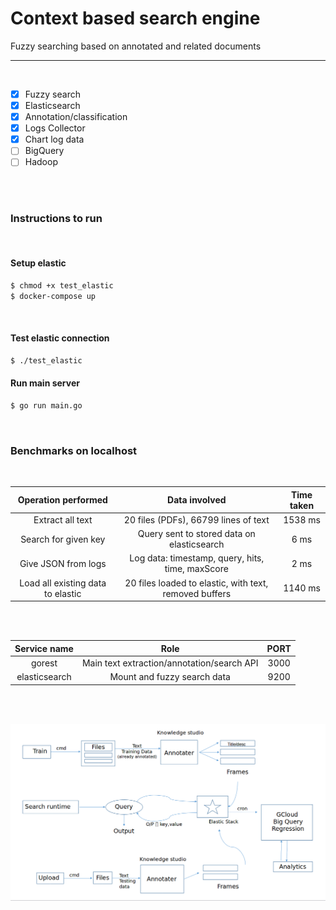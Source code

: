 # Context based search engine
Fuzzy searching based on annotated and related documents
___

<br />

- [X] Fuzzy search
- [X] Elasticsearch
- [X] Annotation/classification
- [X] Logs Collector
- [X] Chart log data
- [ ] BigQuery
- [ ] Hadoop

<br />
<br />

### Instructions to run

<br />

#### Setup elastic


```bash
$ chmod +x test_elastic
$ docker-compose up
```

<br />

#### Test elastic connection

```bash
$ ./test_elastic
```

#### Run main server

```bash
$ go run main.go
```

<br />


### Benchmarks on localhost

<br />

| Operation performed |  Data involved | Time taken |
|:---:|:---:|:---:|
| Extract all text | 20 files (PDFs), 66799 lines of text | 1538 ms |
| Search for given key | Query sent to stored data on elasticsearch | 6 ms |
| Give JSON from logs | Log data: timestamp, query, hits, time, maxScore | 2 ms |
| Load all existing data to elastic | 20 files loaded to elastic, with text, removed buffers | 1140 ms |

<br />
<br />


| Service name | Role | PORT |
|:---:|:---:|:---:|
| gorest | Main text extraction/annotation/search API | 3000 |
| elasticsearch | Mount and fuzzy search data | 9200 |

<br />
<br />


![Workflow](static/img/workflow.png)